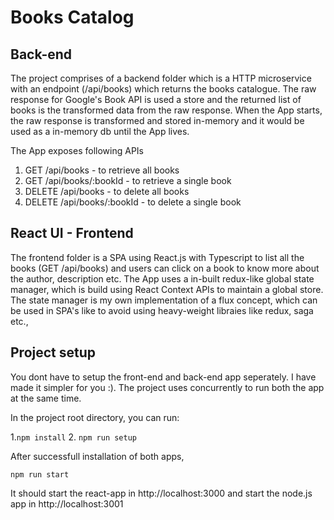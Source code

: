 # Books Catalog

## Back-end

The project comprises of a backend folder which is a HTTP microservice with an endpoint (/api/books) which returns the books catalogue. The raw response for Google's Book API is used a store and the returned list of books is the transformed data from the raw response. When the App starts, the raw response is transformed and stored in-memory and it would be used as a in-memory db until the App lives.

The App exposes following APIs

1. GET /api/books - to retrieve all books
2. GET /api/books/:bookId - to retrieve a single book
3. DELETE /api/books - to delete all books
4. DELETE /api/books/:bookId - to delete a single book

## React UI - Frontend

The frontend folder is a SPA using React.js with Typescript to list all the books (GET /api/books) and users can click on a book to know more about the author, description etc. The App uses a in-built redux-like global state manager, which is build using React Context APIs to maintain a global store. The state manager is my own implementation of a flux concept, which can be used in SPA's like to avoid using heavy-weight libraies like redux, saga etc.,

## Project setup

You dont have to setup the front-end and back-end app seperately. I have made it simpler for you :). The project uses concurrently to run both the app at the same time.

In the project root directory, you can run:

1.`npm install` 2. `npm run setup`

After successfull installation of both apps,

`npm run start`

It should start the react-app in http://localhost:3000 and start the node.js app in http://localhost:3001
